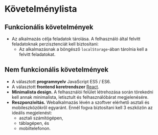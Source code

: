# Követelménylista

## Funkcionális követelmények

- Az alkalmazás célja feladatok tárolása. A felhasználó által felvitt
  feladatoknak perzisztenciát kell biztosítani:
	- Az alkalmazásnak a böngésző `localStorage`-ában tárolnia kell a
	  felvitt feladatokat.

## Nem funkcionális követelmények

- A választott **programnyelv** JavaScript ES5 / ES6.
- A választott **frontend keretrendszer** [React](https://reactjs.org/).
- **Minimalista design.** A felhasználói felület létrehozása során törekedni
  kell annak minimalista, letisztult és felhasználóbárat megjelenésére.
- **Reszponzivitás.** Webalkalmazás lévén a szoftver elérhető asztali és
  mobileszközökről egyaránt. Ennél fogva biztosítani kell 3 eszközön az ideális
  megjelenést:
	- asztali számítógépen,
	- táblagépen, és
	- mobiltelefonon.
